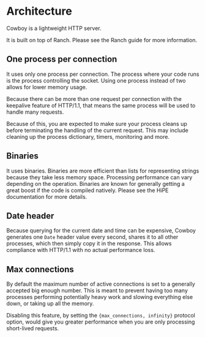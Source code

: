 Architecture
============

Cowboy is a lightweight HTTP server.

It is built on top of Ranch. Please see the Ranch guide for more 
information.

One process per connection
--------------------------

It uses only one process per connection. The process where your code 
runs is the process controlling the socket. Using one process instead 
of two allows for lower memory usage.

Because there can be more than one request per connection with the 
keepalive feature of HTTP/1.1, that means the same process will be used 
to handle many requests.

Because of this, you are expected to make sure your process cleans up 
before terminating the handling of the current request. This may 
include cleaning up the process dictionary, timers, monitoring and more.

Binaries
--------

It uses binaries. Binaries are more efficient than lists for 
representing strings because they take less memory space. Processing 
performance can vary depending on the operation. Binaries are known for 
generally getting a great boost if the code is compiled natively. 
Please see the HiPE documentation for more details.

Date header
-----------

Because querying for the current date and time can be expensive, Cowboy 
generates one `Date` header value every second, shares it to all other 
processes, which then simply copy it in the response. This allows 
compliance with HTTP/1.1 with no actual performance loss.

Max connections
---------------

By default the maximum number of active connections is set to a 
generally accepted big enough number. This is meant to prevent having 
too many processes performing potentially heavy work and slowing 
everything else down, or taking up all the memory.

Disabling this feature, by setting the `{max_connections, infinity}` 
protocol option, would give you greater performance when you are only 
processing short-lived requests.
